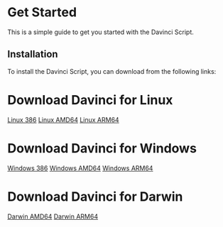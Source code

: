 # Get Started

This is a simple guide to get you started with the Davinci Script.

## Installation

To install the Davinci Script, you can download from the following links:

# Download Davinci for Linux
[Linux 386](https://github.com/davinci-script/davi/releases/download/0.0.2/davi_0.0.2_linux_386.tar.gz)
[Linux AMD64](https://github.com/davinci-script/davi/releases/download/0.0.2/davi_0.0.2_linux_amd64.tar.gz)
[Linux ARM64](https://github.com/davinci-script/davi/releases/download/0.0.2/davi_0.0.2_linux_arm64.tar.gz)


# Download Davinci for Windows
[Windows 386](https://github.com/davinci-script/davi/releases/download/0.0.2/davi_0.0.2_windows_386.tar.gz)
[Windows AMD64](https://github.com/davinci-script/davi/releases/download/0.0.2/davi_0.0.2_windows_amd64.tar.gz)
[Windows ARM64](https://github.com/davinci-script/davi/releases/download/0.0.2/davi_0.0.2_windows_arm64.tar.gz)

# Download Davinci for Darwin
[Darwin AMD64](https://github.com/davinci-script/davi/releases/download/0.0.2/davi_0.0.2_darwin_amd64.tar.gz)
[Darwin ARM64](https://github.com/davinci-script/davi/releases/download/0.0.2/davi_0.0.2_darwin_arm64.tar.gz)

